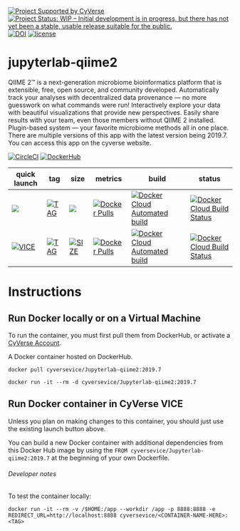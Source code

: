 [![Project Supported by CyVerse](https://img.shields.io/badge/Supported%20by-CyVerse-blue.svg)](https://learning.cyverse.org/projects/vice/en/latest/) [![Project Status: WIP – Initial development is in progress, but there has not yet been a stable, usable release suitable for the public.](https://www.repostatus.org/badges/latest/wip.svg)](https://www.repostatus.org/#wip) [![DOI](https://zenodo.org/badge/DOI/10.5281/zenodo.3246932.svg)](https://doi.org/10.5281/zenodo.3246932) [![license](https://img.shields.io/badge/license-GPLv3-blue.svg)](https://opensource.org/licenses/GPL-3.0) 

# jupyterlab-qiime2

QIIME 2™ is a next-generation microbiome bioinformatics platform that is extensible, free, open source, and community developed.
Automatically track your analyses with decentralized data provenance — no more guesswork on what commands were run!
Interactively explore your data with beautiful visualizations that provide new perspectives.
Easily share results with your team, even those members without QIIME 2 installed.
Plugin-based system — your favorite microbiome methods all in one place.
There are multiple versions of this app with the latest version being 2019.7.
You can access this app on the cyverse website. 

[![CircleCI](https://circleci.com/gh/cyverse-vice/jupyterlab-qiime2.svg?style=svg)](https://circleci.com/gh/cyversevice/jupyterlab-qiime2) [![DockerHub](https://img.shields.io/badge/DockerHub-brightgreen.svg?style=popout&logo=Docker)](https://hub.docker.com/r/alyssacochran/q2_vice)


quick launch | tag | size | metrics | build | status |  
------------ | --- | ---- | ------- | ------|--------|
<a href="https://de.cyverse.org/de/?type=quick-launch&quick-launch-id=b1232ba3-311a-4c8a-b9bf-fb3f5fdcbeea&app-id=827928ce-5649-11e9-8f31-008cfa5ae621" target="_blank"><img src="https://de.cyverse.org/Powered-By-CyVerse-blue.svg"></a> | [![TAG](https://images.microbadger.com/badges/version/cyverse/jupyterlab-qiime2:2018.11.svg)](https://microbadger.com/images/cyverse/jupyterlab-qiime2:2018.11) | [![](https://images.microbadger.com/badges/image/cyverse/jupyterlab-qiime2:2018.11.svg)](https://microbadger.com/images/cyverse/jupyterlab-qiime2:2018.11) | [![Docker Pulls](https://img.shields.io/docker/pulls/cyverse/jupyterlab-qiime2?color=blue&logo=docker&logoColor=white)](https://hub.docker.com/r/cyverse/jupyterlab-qiime2) | [![Docker Cloud Automated build](https://img.shields.io/docker/cloud/automated/cyverse/jupyterlab-qiime2?color=blue&logo=docker&logoColor=white)](https://hub.docker.com/r/cyverse/jupyterlab-qiime2) | [![Docker Cloud Build Status](https://img.shields.io/docker/cloud/build/cyverse/jupyterlab-qiime2?color=blue&logo=docker&logoColor=white)](https://hub.docker.com/r/cyverse/jupyterlab-qiime2)
[![VICE](https://img.shields.io/badge/CyVerse-VICE-blue.svg?style=popout&logo=Docker&color=#1488C6)]()  | [![TAG](https://images.microbadger.com/badges/version/cyverse/jupyterlab-qiime2:2018.11-1.svg)](https://microbadger.com/images/cyverse/jupyterlab-qiime2:2018.11-1) | [![SIZE](https://images.microbadger.com/badges/image/cyverse/jupyterlab-qiime2:2018.11-1.svg)](https://microbadger.com/images/cyverse/jupyterlab-qiime2:2018.11-1) | [![Docker Pulls](https://img.shields.io/docker/pulls/cyverse/jupyterlab-qiime2?color=blue&logo=docker&logoColor=white)](https://hub.docker.com/r/cyverse/jupyterlab-qiime2) | [![Docker Cloud Automated build](https://img.shields.io/docker/cloud/automated/cyverse/jupyterlab-qiime2?color=blue&logo=docker&logoColor=white)](https://hub.docker.com/r/cyverse/jupyterlab-qiime2) | [![Docker Cloud Build Status](https://img.shields.io/docker/cloud/build/cyverse/jupyterlab-qiime2?color=blue&logo=docker&logoColor=white)](https://hub.docker.com/r/cyverse/jupyterlab-qiime2)


# Instructions


## Run Docker locally or on a Virtual Machine

To run the container, you must first pull them from DockerHub, or activate a [CyVerse Account](https://user.cyverse.org/services/mine).

A Docker container hosted on DockerHub.

```
docker pull cyversevice/Jupyterlab-qiime2:2019.7
```

```
docker run -it --rm -d cyversevice/Jupyterlab-qiime2:2019.7
```

## Run Docker container in CyVerse VICE

Unless you plan on making changes to this container, you should just use the existing launch button above.

You can build a new Docker container with additional dependencies from this Docker Hub image by using the `FROM cyversevice/Jupyterlab-qiime2:2019.7` at the beginning of your own Dockerfile.

###### Developer notes

To test the container locally:

```
docker run -it --rm -v /$HOME:/app --workdir /app -p 8888:8888 -e REDIRECT_URL=http://localhost:8888 cyversevice/<CONTAINER-NAME-HERE>:<TAG>
```

